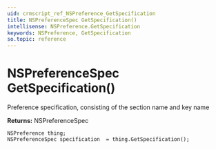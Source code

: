 ```yaml
---
uid: crmscript_ref_NSPreference_GetSpecification
title: NSPreferenceSpec GetSpecification()
intellisense: NSPreference.GetSpecification
keywords: NSPreference, GetSpecification
so.topic: reference
---
```


# NSPreferenceSpec GetSpecification()

Preference specification, consisting of the section name and key name

**Returns:** NSPreferenceSpec

```crmscript
NSPreference thing;
NSPreferenceSpec specification  = thing.GetSpecification();
```

